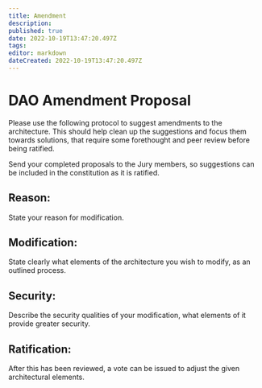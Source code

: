 ```yaml
---
title: Amendment
description: 
published: true
date: 2022-10-19T13:47:20.497Z
tags: 
editor: markdown
dateCreated: 2022-10-19T13:47:20.497Z
---
```


# DAO Amendment Proposal

Please use the following protocol to suggest amendments to the architecture. This should help clean up the suggestions and focus them towards solutions, that require some forethought and peer review before being ratified.

Send your completed proposals to the Jury members, so suggestions can be included in the constitution as it is ratified.
 
## Reason:
State your reason for modification.
 
## Modification:
State clearly what elements of the architecture you wish to modify, as an outlined process.
 
## Security:
Describe the security qualities of your modification, what elements of it provide greater security.
 
## Ratification:
After this has been reviewed, a vote can be issued to adjust the given architectural elements.